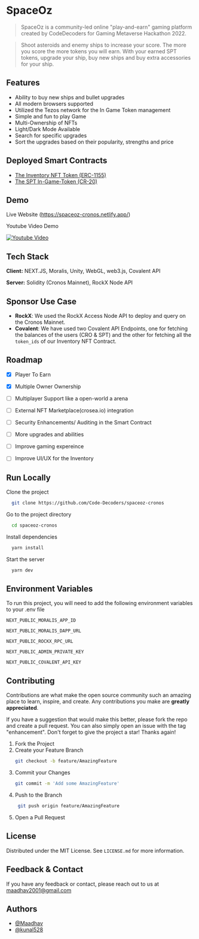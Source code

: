 # SpaceOz

> SpaceOz is a community-led online "play-and-earn" gaming platform created by CodeDecoders for Gaming Metaverse Hackathon 2022.

> Shoot asteroids and enemy ships to increase your score. The more you score the more tokens you will earn.
> With your earned SPT tokens, upgrade your ship, buy new ships and buy extra accessories for your ship.

 
## Features

- Ability to buy new ships and bullet upgrades
- All modern browsers supported
- Utilized the Tezos network for the In Game Token management
- Simple and fun to play Game
- Multi-Ownership of NFTs
- Light/Dark Mode Available
- Search for specific upgrades
- Sort the upgrades based on their popularity, strengths and price

## Deployed Smart Contracts

- [The Inventory NFT Token (ERC-1155)](https://cronoscan.com/address/0x6Cd4999E1e755398CE2fA814CFb87a39E8187701)
- [The SPT In-Game-Token (CR-20)](https://cronoscan.com/address/0xA01241872c9a06766C08a3D7b414Bdf0E097D857)

## Demo

Live Website (https://spaceoz-cronos.netlify.app/)

Youtube Video Demo

[![Youtube Video](https://img.youtube.com/vi/B2yTpvaeGJ0/sddefault.jpg)](https://youtu.be/B2yTpvaeGJ0)



## Tech Stack

**Client:** NEXT.JS, Moralis, Unity, WebGL, web3.js, Covalent API

**Server:** Solidity (Cronos Mainnet), RockX Node API


## Sponsor Use Case

 - **RockX**:  We used the RockX Access Node API to deploy and query on the Cronos Mainnet.
 - **Covalent**: We have used two Covalent API Endpoints, one for fetching the balances of the users (CRO & SPT) and the other for fetching all the `token_ids` of our Inventory NFT Contract.


## Roadmap

- [x]  Player To Earn
- [x]  Multiple Owner Ownership
- [ ]  Multiplayer Support like a open-world a arena
- [ ]  External NFT Marketplace(crosea.io) integration
- [ ]  Security Enhancements/ Auditing in the Smart Contract
- [ ]  More upgrades and abilities
- [ ]  Improve gaming expereince
- [ ]  Improve UI/UX for the Inventory


## Run Locally

Clone the project

```bash
  git clone https://github.com/Code-Decoders/spaceoz-cronos
```

Go to the project directory

```bash
  cd spaceoz-cronos
```

Install dependencies

```bash
  yarn install
```

Start the server

```bash
  yarn dev
```

## Environment Variables

To run this project, you will need to add the following environment variables to your .env file

`NEXT_PUBLIC_MORALIS_APP_ID`

`NEXT_PUBLIC_MORALIS_DAPP_URL`

`NEXT_PUBLIC_ROCKX_RPC_URL`

`NEXT_PUBLIC_ADMIN_PRIVATE_KEY`

`NEXT_PUBLIC_COVALENT_API_KEY`


## Contributing

Contributions are what make the open source community such an amazing place to learn, inspire, and create. Any contributions you make are **greatly appreciated**.

If you have a suggestion that would make this better, please fork the repo and create a pull request. You can also simply open an issue with the tag "enhancement".
Don't forget to give the project a star! Thanks again!

1. Fork the Project
2. Create your Feature Branch
   ```sh
   git checkout -b feature/AmazingFeature
   ```
3. Commit your Changes 
    ```sh
    git commit -m 'Add some AmazingFeature'
    ```
4. Push to the Branch 
   ```sh
    git push origin feature/AmazingFeature
    ```
6. Open a Pull Request

## License

Distributed under the MIT License. See `LICENSE.md` for more information.
    
## Feedback & Contact

If you have any feedback or contact, please reach out to us at maadhav2001@gmail.com


## Authors

- [@Maadhav](https://www.github.com/Maadhav)
- [@kunal528](https://www.github.com/kunal528)

